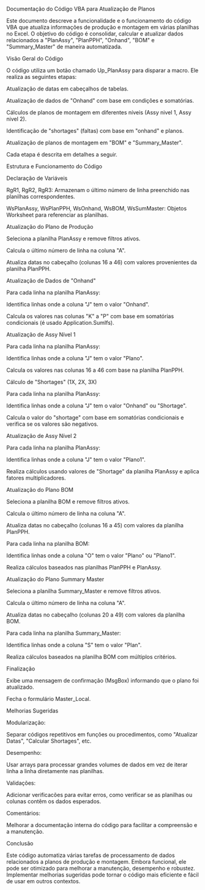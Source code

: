 Documentação do Código VBA para Atualização de Planos

Este documento descreve a funcionalidade e o funcionamento do código VBA que atualiza informações de produção e montagem em várias planilhas no Excel. O objetivo do código é consolidar, calcular e atualizar dados relacionados a "PlanAssy", "PlanPPH", "Onhand", "BOM" e "Summary_Master" de maneira automatizada.

Visão Geral do Código

O código utiliza um botão chamado Up_PlanAssy para disparar a macro. Ele realiza as seguintes etapas:

Atualização de datas em cabeçalhos de tabelas.

Atualização de dados de "Onhand" com base em condições e somatórias.

Cálculos de planos de montagem em diferentes níveis (Assy nivel 1, Assy nivel 2).

Identificação de "shortages" (faltas) com base em "onhand" e planos.

Atualização de planos de montagem em "BOM" e "Summary_Master".

Cada etapa é descrita em detalhes a seguir.

Estrutura e Funcionamento do Código

Declaração de Variáveis

RgR1, RgR2, RgR3: Armazenam o último número de linha preenchido nas planilhas correspondentes.

WsPlanAssy, WsPlanPPH, WsOnhand, WsBOM, WsSumMaster: Objetos Worksheet para referenciar as planilhas.

Atualização do Plano de Produção

Seleciona a planilha PlanAssy e remove filtros ativos.

Calcula o último número de linha na coluna "A".

Atualiza datas no cabeçalho (colunas 16 a 46) com valores provenientes da planilha PlanPPH.

Atualização de Dados de "Onhand"

Para cada linha na planilha PlanAssy:

Identifica linhas onde a coluna "J" tem o valor "Onhand".

Calcula os valores nas colunas "K" a "P" com base em somatórias condicionais (é usado Application.SumIfs).

Atualização de Assy Nível 1

Para cada linha na planilha PlanAssy:

Identifica linhas onde a coluna "J" tem o valor "Plano".

Calcula os valores nas colunas 16 a 46 com base na planilha PlanPPH.

Cálculo de "Shortages" (1X, 2X, 3X)

Para cada linha na planilha PlanAssy:

Identifica linhas onde a coluna "J" tem o valor "Onhand" ou "Shortage".

Calcula o valor do "shortage" com base em somatórias condicionais e verifica se os valores são negativos.

Atualização de Assy Nível 2

Para cada linha na planilha PlanAssy:

Identifica linhas onde a coluna "J" tem o valor "Plano1".

Realiza cálculos usando valores de "Shortage" da planilha PlanAssy e aplica fatores multiplicadores.

Atualização do Plano BOM

Seleciona a planilha BOM e remove filtros ativos.

Calcula o último número de linha na coluna "A".

Atualiza datas no cabeçalho (colunas 16 a 45) com valores da planilha PlanPPH.

Para cada linha na planilha BOM:

Identifica linhas onde a coluna "O" tem o valor "Plano" ou "Plano1".

Realiza cálculos baseados nas planilhas PlanPPH e PlanAssy.

Atualização do Plano Summary Master

Seleciona a planilha Summary_Master e remove filtros ativos.

Calcula o último número de linha na coluna "A".

Atualiza datas no cabeçalho (colunas 20 a 49) com valores da planilha BOM.

Para cada linha na planilha Summary_Master:

Identifica linhas onde a coluna "S" tem o valor "Plan".

Realiza cálculos baseados na planilha BOM com múltiplos critérios.

Finalização

Exibe uma mensagem de confirmação (MsgBox) informando que o plano foi atualizado.

Fecha o formulário Master_Local.

Melhorias Sugeridas

Modularização:

Separar códigos repetitivos em funções ou procedimentos, como "Atualizar Datas", "Calcular Shortages", etc.

Desempenho:

Usar arrays para processar grandes volumes de dados em vez de iterar linha a linha diretamente nas planilhas.

Validações:

Adicionar verificacões para evitar erros, como verificar se as planilhas ou colunas contêm os dados esperados.

Comentários:

Melhorar a documentação interna do código para facilitar a compreensão e a manutenção.

Conclusão

Este código automatiza várias tarefas de processamento de dados relacionados a planos de produção e montagem. Embora funcional, ele pode ser otimizado para melhorar a manutenção, desempenho e robustez. Implementar melhorias sugeridas pode tornar o código mais eficiente e fácil de usar em outros contextos.

